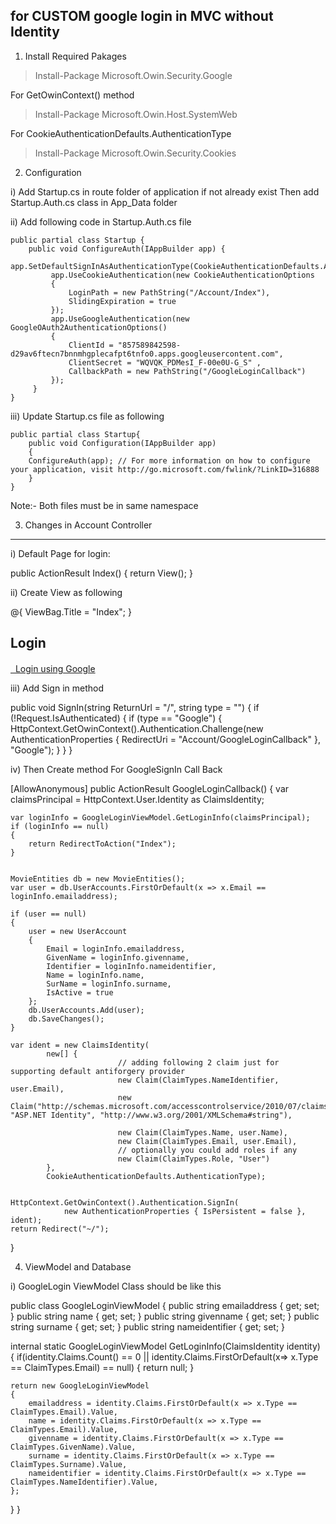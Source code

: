 ﻿for CUSTOM google login in MVC without Identity
----------------------------------------------

1) Install Required Pakages
>Install-Package Microsoft.Owin.Security.Google

For GetOwinContext() method
>Install-Package Microsoft.Owin.Host.SystemWeb

For CookieAuthenticationDefaults.AuthenticationType
>Install-Package Microsoft.Owin.Security.Cookies

2) Configuration

i)  Add Startup.cs in route folder of application if not already exist Then add Startup.Auth.cs class in App_Data folder

ii) Add following code in Startup.Auth.cs file

	public partial class Startup { 
		public void ConfigureAuth(IAppBuilder app) {
			 app.SetDefaultSignInAsAuthenticationType(CookieAuthenticationDefaults.AuthenticationType);
			 app.UseCookieAuthentication(new CookieAuthenticationOptions
			 {
				 LoginPath = new PathString("/Account/Index"),
				 SlidingExpiration = true 
			 });
			 app.UseGoogleAuthentication(new GoogleOAuth2AuthenticationOptions()
			 {
				 ClientId = "857589842598-d29av6ftecn7bnnmhgplecafpt6tnfo0.apps.googleusercontent.com",
				 ClientSecret = "WQVQK_PDMesI_F-00e0U-G_S" ,
				 CallbackPath = new PathString("/GoogleLoginCallback")
			 });
		 }
	}

iii) Update Startup.cs file as following

	public partial class Startup{
		public void Configuration(IAppBuilder app) 
		{ 
		ConfigureAuth(app); // For more information on how to configure your application, visit http://go.microsoft.com/fwlink/?LinkID=316888
		}
	}

Note:- Both files must be in same namespace


3) Changes in Account Controller
-----------------------------

i) Default Page for login:

public ActionResult Index() { return View(); }


ii) Create View as following

 @{
 	ViewBag.Title = "Index";
 }

 <h2>Login</h2>
 <div style="margin-top:20px">

 </div>
 <div class="row" style="margin-top:20px;">
 	<div class="col-md-5"> 
 		<p>
 			<a class="btn btn-default btn-block" href="@Url.Action("SignIn", new { type = "Google" })"><i class="fa fa-google"></i>&nbsp;&nbsp;Login using Google</a>
 		</p>
 	</div>

 </div>

iii) Add Sign in method

public void SignIn(string ReturnUrl = "/", string type = "")
{
 if (!Request.IsAuthenticated)
 {
  if (type == "Google")
  {
   HttpContext.GetOwinContext().Authentication.Challenge(new AuthenticationProperties { RedirectUri = "Account/GoogleLoginCallback" }, "Google"); 
  }
 }
}


iv) Then Create method For GoogleSignIn Call Back

 [AllowAnonymous]
 public ActionResult GoogleLoginCallback()
 {
 	var claimsPrincipal = HttpContext.User.Identity as ClaimsIdentity;

 	var loginInfo = GoogleLoginViewModel.GetLoginInfo(claimsPrincipal);
 	if (loginInfo == null)
 	{
 		return RedirectToAction("Index");
 	}
     

 	MovieEntities db = new MovieEntities();
 	var user = db.UserAccounts.FirstOrDefault(x => x.Email == loginInfo.emailaddress);

 	if (user == null)
 	{
 		user = new UserAccount
 		{
 			Email = loginInfo.emailaddress,
 			GivenName = loginInfo.givenname,
 			Identifier = loginInfo.nameidentifier,
 			Name = loginInfo.name,
 			SurName = loginInfo.surname,
 			IsActive = true
 		};
 		db.UserAccounts.Add(user);
 		db.SaveChanges();
 	}

 	var ident = new ClaimsIdentity(
 			new[] { 
 							// adding following 2 claim just for supporting default antiforgery provider
 							new Claim(ClaimTypes.NameIdentifier, user.Email),
 							new Claim("http://schemas.microsoft.com/accesscontrolservice/2010/07/claims/identityprovider", "ASP.NET Identity", "http://www.w3.org/2001/XMLSchema#string"),

 							new Claim(ClaimTypes.Name, user.Name),
 							new Claim(ClaimTypes.Email, user.Email),
 							// optionally you could add roles if any
 							new Claim(ClaimTypes.Role, "User")
 			},
 			CookieAuthenticationDefaults.AuthenticationType);


 	HttpContext.GetOwinContext().Authentication.SignIn(
 				new AuthenticationProperties { IsPersistent = false }, ident);
 	return Redirect("~/");

 }

4) ViewModel and Database

i) GoogleLogin ViewModel Class should be like this

public class GoogleLoginViewModel {
 public string emailaddress { get; set; }
 public string name { get; set; }
 public string givenname { get; set; }
 public string surname { get; set; }
 public string nameidentifier { get; set; }

 internal static GoogleLoginViewModel GetLoginInfo(ClaimsIdentity identity)
 {
 	if(identity.Claims.Count() == 0 || identity.Claims.FirstOrDefault(x=> x.Type == ClaimTypes.Email) == null)
 	{
 		return null;
 	}

 	return new GoogleLoginViewModel
 	{
 		emailaddress = identity.Claims.FirstOrDefault(x => x.Type == ClaimTypes.Email).Value,
 		name = identity.Claims.FirstOrDefault(x => x.Type == ClaimTypes.Email).Value,
 		givenname = identity.Claims.FirstOrDefault(x => x.Type == ClaimTypes.GivenName).Value,
 		surname = identity.Claims.FirstOrDefault(x => x.Type == ClaimTypes.Surname).Value,
 		nameidentifier = identity.Claims.FirstOrDefault(x => x.Type == ClaimTypes.NameIdentifier).Value,
 	};
 }
}

